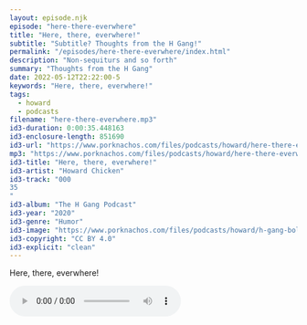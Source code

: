 ```yaml
---
layout: episode.njk
episode: "here-there-everwhere"
title: "Here, there, everwhere!"
subtitle: "Subtitle? Thoughts from the H Gang!"
permalink: "/episodes/here-there-everwhere/index.html"
description: "Non-sequiturs and so forth"
summary: "Thoughts from the H Gang"
date: 2022-05-12T22:22:00-5
keywords: "Here, there, everwhere!"
tags:
  - howard
  - podcasts
filename: "here-there-everwhere.mp3"
id3-duration: 0:00:35.448163
id3-enclosure-length: 851690
id3-url: "https://www.porknachos.com/files/podcasts/howard/here-there-everwhere.mp3"
mp3: "https://www.porknachos.com/files/podcasts/howard/here-there-everwhere.mp3"
id3-title: "Here, there, everwhere!"
id3-artist: "Howard Chicken"
id3-track: "000
35
"
id3-album: "The H Gang Podcast"
id3-year: "2020"
id3-genre: "Humor"
id3-image: "https://www.porknachos.com/files/podcasts/howard/h-gang-bold.jpg"
id3-copyright: "CC BY 4.0"
id3-explicit: "clean"
---
```

Here, there, everwhere!

<audio controls>
  <source src="https://www.porknachos.com/files/podcasts/howard/here-there-everwhere.mp3">
</audio>
